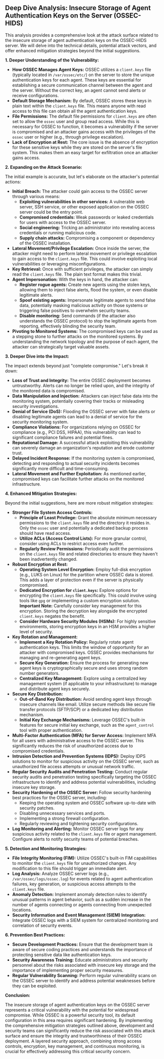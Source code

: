 ## Deep Dive Analysis: Insecure Storage of Agent Authentication Keys on the Server (OSSEC-HIDS)

This analysis provides a comprehensive look at the attack surface related to the insecure storage of agent authentication keys on the OSSEC-HIDS server. We will delve into the technical details, potential attack vectors, and offer enhanced mitigation strategies beyond the initial suggestions.

**1. Deeper Understanding of the Vulnerability:**

* **How OSSEC Manages Agent Keys:** OSSEC utilizes a `client.keys` file (typically located in `/var/ossec/etc/`) on the server to store the unique authentication keys for each agent. These keys are essential for establishing a secure communication channel between the agent and the server. Without the correct key, an agent cannot send alerts or receive configurations.
* **Default Storage Mechanism:** By default, OSSEC stores these keys in plain text within the `client.keys` file. This means anyone with read access to this file can obtain all the agent authentication keys.
* **File Permissions:** The default file permissions for `client.keys` are often set to allow the `ossec` user and group read access. While this is necessary for OSSEC to function, it becomes a vulnerability if the server is compromised and an attacker gains access with the privileges of the `ossec` user or higher (e.g., through privilege escalation).
* **Lack of Encryption at Rest:** The core issue is the absence of encryption for these sensitive keys while they are stored on the server's file system. This makes them an easy target for exfiltration once an attacker gains access.

**2. Expanding on the Attack Scenario:**

The initial example is accurate, but let's elaborate on the attacker's potential actions:

* **Initial Breach:** The attacker could gain access to the OSSEC server through various means:
    * **Exploiting vulnerabilities in other services:**  A vulnerable web server, SSH service, or other exposed application on the OSSEC server could be the entry point.
    * **Compromised credentials:**  Weak passwords or leaked credentials for users with access to the OSSEC server.
    * **Social engineering:** Tricking an administrator into revealing access credentials or running malicious code.
    * **Supply chain attacks:** Compromising a component or dependency of the OSSEC installation.
* **Lateral Movement/Privilege Escalation:** Once inside the server, the attacker might need to perform lateral movement or privilege escalation to gain access to the `client.keys` file. This could involve exploiting local vulnerabilities or leveraging misconfigurations.
* **Key Retrieval:**  Once with sufficient privileges, the attacker can simply read the `client.keys` file. The plain text format makes this trivial.
* **Agent Impersonation:** With the keys in hand, the attacker can:
    * **Register rogue agents:**  Create new agents using the stolen keys, allowing them to inject false alerts, flood the system, or even disable legitimate alerts.
    * **Spoof existing agents:**  Impersonate legitimate agents to send false data, potentially masking malicious activity on those systems or triggering false positives to overwhelm security teams.
    * **Disable monitoring:** Send commands (if the attacker also understands the OSSEC protocol) to stop the legitimate agents from reporting, effectively blinding the security team.
* **Pivoting to Monitored Systems:**  The compromised keys can be used as a stepping stone to further attacks on the monitored systems. By understanding the network topology and the purpose of each agent, the attacker can strategically target valuable assets.

**3. Deeper Dive into the Impact:**

The impact extends beyond just "complete compromise." Let's break it down:

* **Loss of Trust and Integrity:** The entire OSSEC deployment becomes untrustworthy. Alerts can no longer be relied upon, and the integrity of the monitored data is compromised.
* **Data Manipulation and Injection:** Attackers can inject false data into the monitoring system, potentially covering their tracks or misleading security investigations.
* **Denial of Service (DoS):**  Flooding the OSSEC server with fake alerts or disabling legitimate agents can lead to a denial of service for the security monitoring system.
* **Compliance Violations:**  For organizations relying on OSSEC for compliance (e.g., PCI DSS, HIPAA), this vulnerability can lead to significant compliance failures and potential fines.
* **Reputational Damage:** A successful attack exploiting this vulnerability can severely damage an organization's reputation and erode customer trust.
* **Delayed Incident Response:**  If the monitoring system is compromised, detecting and responding to actual security incidents becomes significantly more difficult and time-consuming.
* **Lateral Movement and Further Exploitation:** As mentioned earlier, compromised keys can facilitate further attacks on the monitored infrastructure.

**4. Enhanced Mitigation Strategies:**

Beyond the initial suggestions, here are more robust mitigation strategies:

* **Stronger File System Access Controls:**
    * **Principle of Least Privilege:**  Grant the absolute minimum necessary permissions to the `client.keys` file and the directory it resides in. Only the `ossec` user and potentially a dedicated backup process should have read access.
    * **Utilize ACLs (Access Control Lists):**  For more granular control, consider using ACLs to restrict access even further.
    * **Regularly Review Permissions:**  Periodically audit the permissions on the `client.keys` file and related directories to ensure they haven't been inadvertently changed.
* **Robust Encryption at Rest:**
    * **Operating System Level Encryption:** Employ full-disk encryption (e.g., LUKS on Linux) for the partition where OSSEC data is stored. This adds a layer of protection even if the server is physically compromised.
    * **Dedicated Encryption for `client.keys`:**  Explore options for encrypting the `client.keys` file specifically. This could involve using tools like `gpg` or implementing a custom encryption solution. **Important Note:**  Carefully consider key management for this encryption. Storing the decryption key alongside the encrypted `client.keys` negates the benefit.
    * **Consider Hardware Security Modules (HSMs):** For highly sensitive environments, storing encryption keys in an HSM provides a higher level of security.
* **Key Rotation and Management:**
    * **Implement a Key Rotation Policy:** Regularly rotate agent authentication keys. This limits the window of opportunity for an attacker with compromised keys. OSSEC provides mechanisms for managing and re-generating agent keys.
    * **Secure Key Generation:** Ensure the process for generating new agent keys is cryptographically secure and uses strong random number generators.
    * **Centralized Key Management:** Explore using a centralized key management system (if applicable to your infrastructure) to manage and distribute agent keys securely.
* **Secure Key Distribution:**
    * **Out-of-Band Key Distribution:** Avoid sending agent keys through insecure channels like email. Utilize secure methods like secure file transfer protocols (SFTP/SCP) or a dedicated key distribution mechanism.
    * **Initial Key Exchange Mechanisms:** Leverage OSSEC's built-in features for secure initial key exchange, such as the `agent_control` tool with proper authentication.
* **Multi-Factor Authentication (MFA) for Server Access:**  Implement MFA for all users with administrative access to the OSSEC server. This significantly reduces the risk of unauthorized access due to compromised credentials.
* **Intrusion Detection and Prevention Systems (IDPS):** Deploy IDPS solutions to monitor for suspicious activity on the OSSEC server, such as unauthorized file access attempts or unusual network traffic.
* **Regular Security Audits and Penetration Testing:** Conduct regular security audits and penetration testing specifically targeting the OSSEC infrastructure to identify and address potential vulnerabilities, including insecure key storage.
* **Security Hardening of the OSSEC Server:**  Follow security hardening best practices for the OSSEC server, including:
    * Keeping the operating system and OSSEC software up-to-date with security patches.
    * Disabling unnecessary services and ports.
    * Implementing a strong firewall configuration.
    * Regularly reviewing and tightening security configurations.
* **Log Monitoring and Alerting:**  Monitor OSSEC server logs for any suspicious activity related to the `client.keys` file or agent management. Configure alerts to notify security teams of potential breaches.

**5. Detection and Monitoring Strategies:**

* **File Integrity Monitoring (FIM):** Utilize OSSEC's built-in FIM capabilities to monitor the `client.keys` file for unauthorized changes. Any modification to this file should trigger an immediate alert.
* **Log Analysis:** Analyze OSSEC server logs (e.g., `/var/ossec/logs/ossec.log`) for events related to agent authentication failures, key generation, or suspicious access attempts to the `client.keys` file.
* **Anomaly Detection:** Implement anomaly detection rules to identify unusual patterns in agent behavior, such as a sudden increase in the number of agents connecting or agents connecting from unexpected locations.
* **Security Information and Event Management (SIEM) Integration:** Integrate OSSEC logs with a SIEM system for centralized monitoring and correlation of security events.

**6. Prevention Best Practices:**

* **Secure Development Practices:** Ensure that the development team is aware of secure coding practices and understands the importance of protecting sensitive data like authentication keys.
* **Security Awareness Training:**  Educate administrators and security personnel about the risks associated with insecure key storage and the importance of implementing proper security measures.
* **Regular Vulnerability Scanning:**  Perform regular vulnerability scans on the OSSEC server to identify and address potential weaknesses before they can be exploited.

**Conclusion:**

The insecure storage of agent authentication keys on the OSSEC server represents a critical vulnerability with the potential for widespread compromise. While OSSEC is a powerful security tool, its default configuration in this area requires significant hardening. By implementing the comprehensive mitigation strategies outlined above, development and security teams can significantly reduce the risk associated with this attack surface and ensure the integrity and trustworthiness of their OSSEC deployment. A layered security approach, combining strong access controls, encryption, key management, and continuous monitoring, is crucial for effectively addressing this critical security concern.
